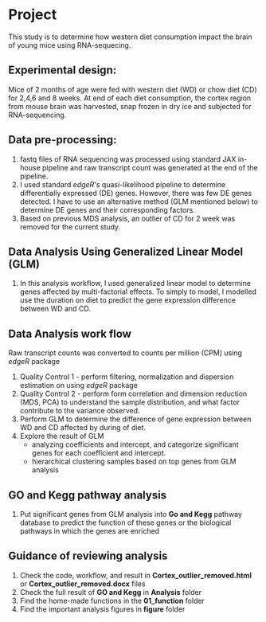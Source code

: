 # Project
This study is to determine how western diet consumption impact the brain of young mice using RNA-sequecing.

## Experimental design: 
Mice of 2 months of age were fed with western diet (WD) or chow diet (CD) for 2,4,6 and 8 weeks. At end of each diet consumption, the cortex region from mouse brain was harvested, snap frozen in dry ice and subjected for RNA-sequencing.  

## Data pre-processing: 
1. fastq files of RNA sequencing was processed using standard JAX in-house pipeline and raw transcript count was generated at the end of the pipeline. 
1. I used standard *edgeR*'s quasi-likelihood pipeline to determine differentially expressed (DE) genes. However, there was few DE genes detected. I have to use an alternative method (GLM mentioned below) to determine DE genes and their corresponding factors. 
1. Based on previous MDS analysis, an outlier of CD for 2 week was removed for the current study. 

## Data Analysis Using Generalized Linear Model (GLM)
1. In this analysis workflow, I used generalized linear model to determine genes affected by multi-factorial effects. To simply to model, I modelled use the duration on diet to predict the gene expression difference between WD and CD. 

## Data Analysis work flow
Raw transcript counts was converted to counts per million (CPM) using *edgeR* package
1. Quality Control 1 - perform filtering, normalization and dispersion estimation on using *edgeR* package
1. Quality Control 2 - perform form correlation and dimension reduction (MDS, PCA) to understand the sample distribution, and what factor contribute to the variance observed.
1. Perform GLM to determine the difference of gene expression between WD and CD affected by during of diet. 
1. Explore the result of GLM 
	+ analyzing coefficients and intercept, and categorize significant genes for each coefficient and intercept.
	+ hierarchical clustering samples based on top genes from GLM analysis

## GO and Kegg pathway analysis
1. Put significant genes from GLM analysis into **Go and Kegg** pathway database to predict the function of these genes or the biological pathways in which the genes are enriched

## Guidance of reviewing analysis
1. Check the code, workflow, and result in **Cortex_outlier_removed.html** or **Cortex_outlier_removed.docx** files
1. Check the full result of **GO and Kegg** in **Analysis** folder
1. Find the home-made functions in the **01_function** folder
1. Find the important analysis figures in **figure** folder
 